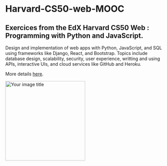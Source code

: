 # Harvard-CS50-web-MOOC
## Exercices from the EdX Harvard CS50 Web : Programming with Python and JavaScript. 

Design and implementation of web apps with Python, JavaScript, and SQL using frameworks like Django, React, and Bootstrap. 
Topics include database design, scalability, security, user experience, writting and using APIs, interactive UIs, and cloud services like GitHub and Heroku.

More details <a href="https://online-learning.harvard.edu/course/cs50s-web-programming-python-and-javascript?delta=0">here</a>.

<img src="https://maketime.blog/wp-content/uploads/2020/02/harvard-university-vector-logo-600x161.png" alt="Your image title" width="250"/>
